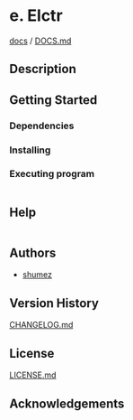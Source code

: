 <!--
Filename: 	README.md
Project: 	/Users/shume/Developer/mnemosyne/docs/MMB/docs/e_Elctr
Author: 	shumez <https://github.com/shumez>
Created: 	2019-04-24 16:52:6
Modified: 	2019-04-24 16:52:48
-----
Copyright (c) 2019 shumez
-->

# e. Elctr

<!-- [![cover](img/)][img] -->


[docs] / [DOCS.md]


## Description


## Getting Started



### Dependencies



### Installing



### Executing program

```
```

## Help

```
```

## Authors

* [shumez]

## Version History

[CHANGELOG.md]

## License

[LICENSE.md]


## Acknowledgements


<!-- ------------------------------- -->
[shumez]: shumez
[img]: img/
[DOCS.md]: docs/DOCS.md
[docs]: docs/
[CHANGELOG.md]: CHANGELOG.md
[LICENSE.md]: LICENSE.md

